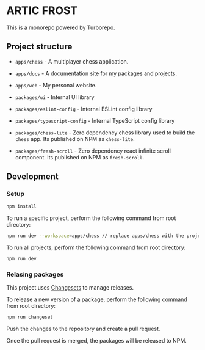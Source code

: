 # ARTIC FROST

This is a monorepo powered by Turborepo.

## Project structure

- `apps/chess` - A multiplayer chess application.
- `apps/docs` - A documentation site for my packages and projects.
- `apps/web` - My personal website.

- `packages/ui` - Internal UI library
- `packages/eslint-config` - Internal ESLint config library
- `packages/typescript-config` - Internal TypeScript config library

- `packages/chess-lite` - Zero dependency chess library used to build the
  `chess` app. Its published on NPM as `chess-lite`.
- `packages/fresh-scroll` - Zero dependency react infinite scroll component. Its
  published on NPM as `fresh-scroll`.

## Development

### Setup

```bash
npm install
```

To run a specific project, perform the following command from root directory:

```bash
npm run dev --workspace=apps/chess // replace apps/chess with the project you want to run
```

To run all projects, perform the following command from root directory:

```bash
npm run dev
```

### Relasing packages

This project uses [Changesets](https://github.com/changesets/changesets) to manage releases.

To release a new version of a package, perform the following command from root directory:

```bash
npm run changeset
```

Push the changes to the repository and create a pull request.

Once the pull request is merged, the packages will be released to NPM.


